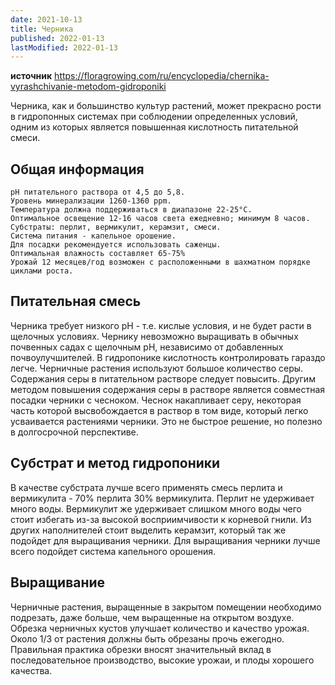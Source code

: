 ```yaml
---
date: 2021-10-13
title: Черника
published: 2022-01-13
lastModified: 2022-01-13
---
```


**источник** https://floragrowing.com/ru/encyclopedia/chernika-vyrashchivanie-metodom-gidroponiki

Черника, как и большинство культур растений, может прекрасно рости в гидропонных системах при соблюдении определенных условий, одним из которых является повышенная кислотность питательной смеси.
 
## Общая информация

    рН питательного раствора от 4,5 до 5,8.
    Уровень минерализации 1260-1360 ppm.
    Температура должна поддерживаться в диапазоне 22-25°С.
    Оптимальное освещение 12-16 часов света ежедневно; минимум 8 часов.
    Субстраты: перлит, вермикулит, керамзит, смеси.
    Система питания - капельное орошение.
    Для посадки рекомендуется использовать саженцы.
    Оптимальная влажность составляет 65-75%
    Урожай 12 месяцев/год возможен с расположенными в шахматном порядке циклами роста.

 
## Питательная смесь

Черника требует низкого рН - т.е. кислые условия, и не будет расти в щелочных условиях. Чернику невозможно выращивать в обычных почвенных садах с щелочным рН, независимо от добавленных почвоулучшителей. В гидропонике кислотность контролировать гараздо легче.
Черничные растения используют большое количество серы. Содержания серы в питательном растворе следует повысить. Другим методом повышения содержания серы в растворе является совместная посадки черники с чесноком. Чеснок накапливает серу, некоторая часть которой высвобождается в раствор в том виде, который легко усваивается растениями черники. Это не быстрое решение, но полезно в долгосрочной перспективе.
 
## Субстрат и метод гидропоники

В качестве субстрата лучше всего применять смесь перлита и вермикулита - 70% перлита 30% вермикулита. Перлит не удерживает много воды. Вермикулит же удерживает слишком много воды чего стоит избегать из-за высокой восприимчивости к корневой гнили. Из других наполнителей стоит выделить керамзит, который так же подойдет для выращивания черники.
Для выращивания черники лучше всего подойдет система капельного орошения.
 
## Выращивание

Черничные растения, выращенные в закрытом помещении необходимо подрезать, даже больше, чем выращенные на открытом воздухе. Обрезка черничных кустов улучшает количество и качество урожая. Около 1/3 от растения должны быть обрезаны прочь ежегодно. Правильная практика обрезки вносят значительный вклад в последовательное производство, высокие урожаи, и плоды хорошего качества.